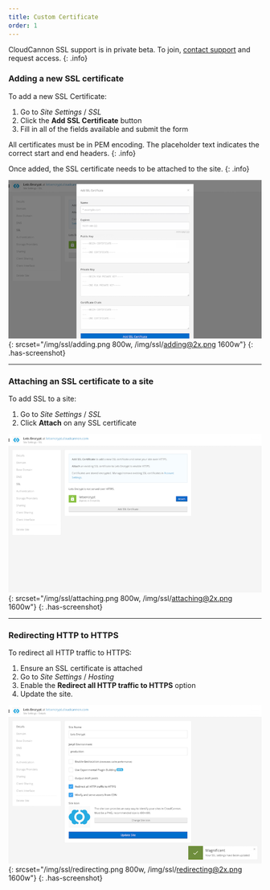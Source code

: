 ```yaml
---
title: Custom Certificate
order: 1
---
```


CloudCannon SSL support is in private beta. To join, [contact support](mailto:support@cloudcannon.com) and request access.
{: .info}

### Adding a new SSL certificate

To add a new SSL Certificate:

1. Go to *Site Settings* / *SSL*
2. Click the **Add SSL Certificate** button
3. Fill in all of the fields available and submit the form

All certificates must be in PEM encoding. The placeholder text indicates the correct start and end headers.
{: .info}

Once added, the SSL certificate needs to be attached to the site.
{: .info}

![Adding a new SSL certificate](/img/ssl/adding.png){: srcset="/img/ssl/adding.png 800w, /img/ssl/adding@2x.png 1600w"}
{: .has-screenshot}

---

### Attaching an SSL certificate to a site

To add SSL to a site:

1. Go to *Site Settings* / *SSL*
2. Click **Attach** on any SSL certificate

![Attaching an SSL certificate](/img/ssl/attaching.png){: srcset="/img/ssl/attaching.png 800w, /img/ssl/attaching@2x.png 1600w"}
{: .has-screenshot}

---

### Redirecting HTTP to HTTPS

To redirect all HTTP traffic to HTTPS:

1. Ensure an SSL certificate is attached
2. Go to *Site Settings* / *Hosting*
2. Enable the **Redirect all HTTP traffic to HTTPS** option
3. Update the site.

![Redirecting HTTP to HTTPS](/img/ssl/redirecting.png){: srcset="/img/ssl/redirecting.png 800w, /img/ssl/redirecting@2x.png 1600w"}
{: .has-screenshot}
